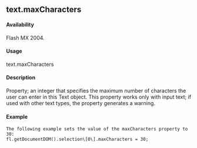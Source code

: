 ## text.maxCharacters

#### Availability

Flash MX 2004.

#### Usage

text.maxCharacters

#### Description

Property; an integer that specifies the maximum number of characters the user can enter in this Text object.
This property works only with input text; if used with other text types, the property generates a warning.

#### Example

```
The following example sets the value of the maxCharacters property to 30:
fl.getDocumentDOM().selection\[0\].maxCharacters = 30;

```